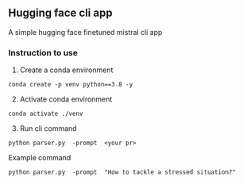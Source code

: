 ## Hugging face cli app
A simple hugging face finetuned mistral cli app

### Instruction to use

1. Create a conda environment

```
conda create -p venv python==3.8 -y
```

2. Activate conda environment

```
conda activate ./venv
```

3. Run cli command

```
python parser.py  -prompt  <your pr>
```

Example command

```
python parser.py  -prompt  "How to tackle a stressed situation?"
```